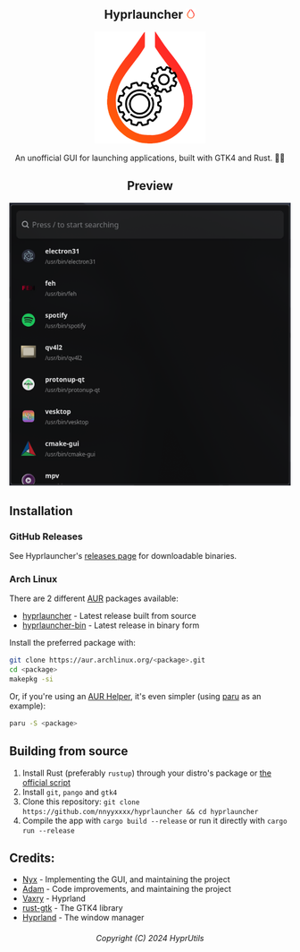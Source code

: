 <div align='center'>

<h2>Hyprlauncher <img src='https://raw.githubusercontent.com/hyprutils/.github/refs/heads/main/hyprutils_transparent.png'width='18' height='18'></h2>

<img src='hyprlauncher.png' width='200' height='200'>

An unofficial GUI for launching applications, built with GTK4 and Rust. 🚀🦀<br>

## Preview
![Preview](.github/preview.png)

</div>

## Installation

### GitHub Releases
See Hyprlauncher's [releases page](https://github.com/nnyyxxxx/hyprlauncher/releases) for downloadable binaries.

### Arch Linux
There are 2 different [AUR](https://aur.archlinux.org) packages available:

- [hyprlauncher](https://aur.archlinux.org/packages/hyprlauncher) - Latest release built from source
- [hyprlauncher-bin](https://aur.archlinux.org/packages/hyprlauncher-bin) - Latest release in binary form

Install the preferred package with:
```bash
git clone https://aur.archlinux.org/<package>.git
cd <package>
makepkg -si
```

Or, if you're using an [AUR Helper](https://wiki.archlinux.org/title/AUR_helpers), it's even simpler (using [paru](https://github.com/Morganamilo/paru) as an example):
```bash
paru -S <package>
```

## Building from source
1. Install Rust (preferably `rustup`) through your distro's package or [the official script](https://www.rust-lang.org/tools/install)
2. Install `git`, `pango` and `gtk4`
3. Clone this repository:
`git clone https://github.com/nnyyxxxx/hyprlauncher && cd hyprlauncher`
4. Compile the app with `cargo build --release` or run it directly with `cargo run --release`

## Credits:
- [Nyx](https://github.com/nnyyxxxx) - Implementing the GUI, and maintaining the project
- [Adam](https://github.com/adamperkowski) - Code improvements, and maintaining the project
- [Vaxry](https://github.com/vaxerski) - Hyprland
- [rust-gtk](https://github.com/gtk-rs/gtk4-rs) - The GTK4 library
- [Hyprland](https://github.com/hyprwm/Hyprland) - The window manager

<h6 align='center'>Copyright (C) 2024 HyprUtils<h6>
